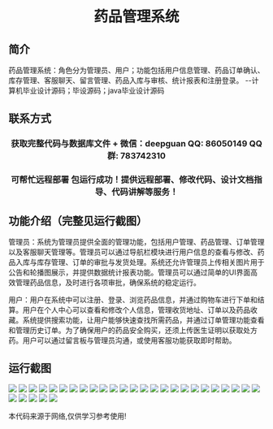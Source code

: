 <p><h1 align="center">药品管理系统</h1></p>

## 简介
药品管理系统：角色分为管理员、用户；功能包括用户信息管理、药品订单确认、库存管理、客服聊天、留言管理、药品入库与审核、统计报表和注册登录。    --计算机毕业设计源码；毕设源码；java毕业设计源码


## 联系方式
<p><h3 align="center">获取完整代码与数据库文件 + 微信：deepguan QQ: 86050149 QQ群: 783742310</h3></p>
<p><h3 align="center">可帮忙远程部署 包运行成功！提供远程部署、修改代码、设计文档指导、代码讲解等服务！</h3></p>

## 功能介绍（完整见运行截图）
管理员：系统为管理员提供全面的管理功能，包括用户管理、药品管理、订单管理以及客服聊天管理等。管理员可以通过导航栏模块进行用户信息的查看与修改、药品入库与库存管理、订单的审批与发货处理。系统还允许管理员上传相关图片用于公告和轮播图展示，并提供数据统计报表功能。管理员可以通过简单的UI界面高效管理药品信息，及时进行各项审批，确保系统的稳定运行。

用户：用户在系统中可以注册、登录、浏览药品信息，并通过购物车进行下单和结算。用户在个人中心可以查看和修改个人信息，管理收货地址、订单以及药品收藏。系统提供搜索功能，让用户能够快速查找所需药品，并通过订单管理功能查看和管理历史订单。为了确保用户的药品安全购买，还须上传医生证明以获取处方药。用户可以通过留言板与管理员沟通，或使用客服功能获取即时帮助。


## 运行截图
![](img/001.jpg)
![](img/002.jpg)
![](img/003.jpg)
![](img/004.jpg)
![](img/005.jpg)
![](img/006.jpg)
![](img/007.jpg)
![](img/008.jpg)
![](img/009.jpg)
![](img/010.jpg)
![](img/011.jpg)
![](img/012.jpg)
![](img/013.jpg)
![](img/014.jpg)
![](img/015.jpg)
![](img/016.jpg)
![](img/017.jpg)
![](img/018.jpg)
![](img/019.jpg)
![](img/020.jpg)
![](img/021.jpg)
![](img/022.jpg)
![](img/023.jpg)
![](img/024.jpg)
![](img/025.jpg)
![](img/026.jpg)
![](img/027.jpg)
![](img/028.jpg)
![](img/029.jpg)
![](img/030.jpg)

<p>本代码来源于网络,仅供学习参考使用!</p>
